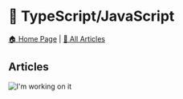 # 🔧 TypeScript/JavaScript

[🏠 Home Page](https://github.com/rithala) | [📰 All Articles](../README.md)

## Articles

<img alt="I'm working on it" src="https://github.com/rithala/rithala/raw/master/assets/inprogress.gif"/>
